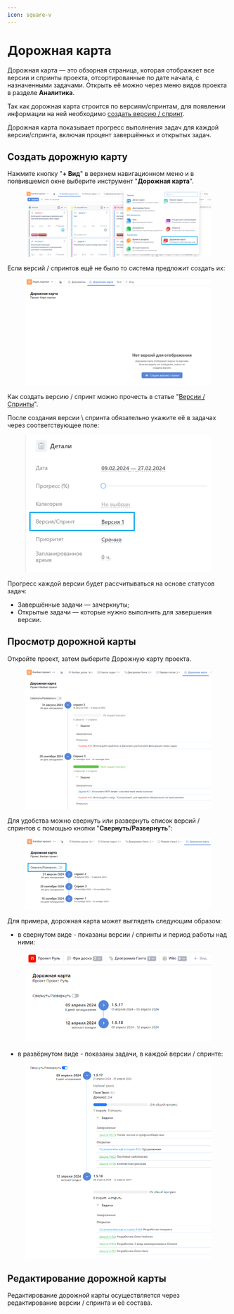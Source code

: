 ```yaml
---
icon: square-v
---
```


# Дорожная карта

Дорожная карта — это обзорная страница, которая отображает все версии и спринты проекта, отсортированные по дате начала, с назначенными задачами. Открыть её можно через меню видов проекта в разделе **Аналитика**.

Так как дорожная карта строится по версиям/спринтам, для появлении информации на ней необходимо [создать версию / спринт](versii-sprinty/#sozdanie-versii-sprinta).&#x20;

Дорожная карта показывает прогресс выполнения задач для каждой версии/спринта, включая процент завершённых и открытых задач.

## Создать дорожную карту

Нажмите кнопку "**+ Вид**" в верхнем навигационном меню и в появившемся окне выберите инструмент "**Дорожная карта**".

<figure><img src="../.gitbook/assets/image (3).png" alt=""><figcaption></figcaption></figure>

Если версий / спринтов ещё не было то система предложит создать их:

<figure><img src="../.gitbook/assets/image (4).png" alt=""><figcaption></figcaption></figure>

Как создать версию / спринт можно прочесть в статье "[Версии / Спринты](versii-sprinty/#sozdanie-versii-sprinta)".

После создания версии \ спринта обязательно укажите её в задачах через соответствующее поле:

<figure><img src="../.gitbook/assets/image (788).png" alt=""><figcaption></figcaption></figure>

Прогресс каждой версии будет рассчитываться на основе статусов задач:

* Завершённые задачи — зачеркнуты;
* Открытые задачи — которые нужно выполнить для завершения версии.

## Просмотр дорожной карты

Откройте проект, затем выберите Дорожную карту проекта.

<figure><img src="../.gitbook/assets/image (5).png" alt=""><figcaption></figcaption></figure>

Для удобства можно свернуть или развернуть список версий / спринтов с помощью кнопки "**Свернуть/Развернуть**":

<figure><img src="../.gitbook/assets/image (6).png" alt=""><figcaption></figcaption></figure>

Для примера, дорожная карта может выглядеть следующим образом:

* в свернутом виде - показаны версии  / спринты и период работы над ними:

<figure><img src="../.gitbook/assets/image (791).png" alt=""><figcaption></figcaption></figure>

* в развёрнутом виде - показаны задачи, в каждой версии / спринте:

<figure><img src="../.gitbook/assets/image (792).png" alt=""><figcaption></figcaption></figure>

## Редактирование дорожной карты

Редактирование дорожной карты осуществляется через редактирование версии / спринта и её состава.
